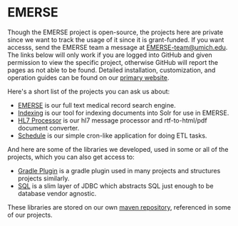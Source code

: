 # EMERSE

Though the EMERSE project is open-source, the projects here are private since we want to track the usage of it since it is grant-funded.  If you want accesss, send the EMERSE team a message at EMERSE-team@umich.edu.  The links below will only work if you are logged into GitHub and given permission to view the specific project, otherwise GitHub will report the pages as not able to be found.  Detailed installation, customization, and operation guides can be found on our [primary website](http://project-emerse.org/documentation/index.html).



Here's a short list of the projects you can ask us about:

* [EMERSE](https://github.com/project-emerse/emerse) is our full text medical record search engine.
* [Indexing](https://github.com/project-emerse/indexing) is our tool for indexing documents into Solr for use in EMERSE.
* [HL7 Processor](https://github.com/project-emerse/hl7-processor) is our hl7 message processor and rtf-to-html/pdf document converter.
* [Schedule](https://github.com/project-emerse/schedule) is our simple cron-like application for doing ETL tasks.

And here are some of the libraries we developed, used in some or all of the projects, which you can also get access to:

* [Gradle Plugin](https://github.com/project-emerse/gradle-plugin) is a gradle plugin used in many projects and structures projects similarly.
* [SQL](https://github.com/project-emerse/sql) is a slim layer of JDBC which abstracts SQL just enough to be database vendor agnostic.

These libraries are stored on our own [maven repository](https://project-emerse.org/repo/), referenced in some of our projects.
